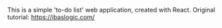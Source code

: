 This is a simple 'to-do list' web application, created with React.
Original tutorial: https://ibaslogic.com/
